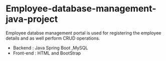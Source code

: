 # Employee-database-management-java-project
Employee databse management portal is used for registering the employee details and as well perform CRUD operations.
- Backend : Java Spring Boot ,MySQL 
- Front-end : HTML and BootStrap
